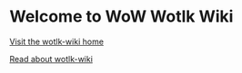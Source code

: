 # Welcome to WoW Wotlk Wiki
 
[Visit the wotlk-wiki home](wiki/Home.md)
 
[Read about wotlk-wiki](README.md)
